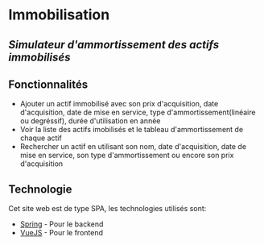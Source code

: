 # Immobilisation
## _Simulateur d'ammortissement des actifs immobilisés_

## Fonctionnalités

- Ajouter un actif immobilisé avec son prix d'acquisition, date d'acquisition, date de mise en service, type d'ammortissement(linéaire ou degréssif), durée d'utilisation en année
- Voir la liste des actifs imobilisés et le tableau d'ammortissement de chaque actif
- Rechercher un actif en utilisant son nom, date d'acquisition, date de mise en service, son type d'ammortissement ou encore son prix d'acquisition

## Technologie

Cet site web est de type SPA, les technologies utilisés sont:

- [Spring](https://spring.io) - Pour le backend
- [VueJS](https://vuejs.org) - Pour le frontend